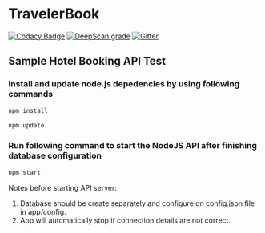 # TravelerBook
[![Codacy Badge](https://api.codacy.com/project/badge/Grade/9c0f4b52c58f43fab1140b4319c5cdfd)](https://app.codacy.com/app/tayyabaziz/TravelerBook?utm_source=github.com&utm_medium=referral&utm_content=tayyabaziz/TravelerBook&utm_campaign=Badge_Grade_Dashboard)
[![DeepScan grade](https://deepscan.io/api/teams/4887/projects/6654/branches/56884/badge/grade.svg)](https://deepscan.io/dashboard#view=project&tid=4887&pid=6654&bid=56884)
[![Gitter](https://badges.gitter.im/TravelerBook/community.svg)](https://gitter.im/TravelerBook/community?utm_source=badge&utm_medium=badge&utm_campaign=pr-badge)

## Sample Hotel Booking API Test

### Install and update node.js depedencies by using following commands
```sh
npm install

npm update
```

### Run following command to start the NodeJS API after finishing database configuration
```sh
npm start
```

Notes before starting API server: 

1. Database should be create separately and configure on config.json file in app/config.
2. App will automatically stop if connection details are not correct.
